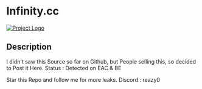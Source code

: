 # Infinity.cc

[![Project Logo](https://cdn.discordapp.com/attachments/1147256148819451936/1180605967067529216/githubrepo.png?ex=657e07fd&is=656b92fd&hm=74c7fdff65e8d13351f945c793486f01d7b0b2a21551cdf9b7f98886bb9c2aeb&)](https://infinity.cc)

## Description

I didn't saw this Source so far on Github, but People selling this, so decided to Post it Here.
Status : Detected on EAC & BE

Star this Repo and follow me for more leaks.
Discord : reazy0
